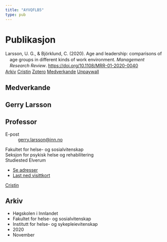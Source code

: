 ```yaml
---
title: "AYVQFLB5"
type: pub
---
```

<h1>Publikasjon</h1>
<article id="csl-bib-container-AYVQFLB5" class="csl-bib-container">
  <div class="csl-bib-body" style="line-height: 1.35; padding-left: 1em; text-indent:-1em;">
  <div class="csl-entry">Larsson, U. G., &amp; Bj&#xF6;rklund, C. (2020). Age and leadership: comparisons of age groups in different kinds of work environment. <i>Management Research Review</i>. <a href="https://doi.org/10.1108/MRR-01-2020-0040">https://doi.org/10.1108/MRR-01-2020-0040</a></div>
</div>
  <div class="csl-bib-buttons">
    <a href="#taxonomy-article-AYVQFLB5" class="csl-bib-button">Arkiv</a>
    <a href alt="Cristin URL" class="csl-bib-button">Cristin</a>
    <a href alt="Zotero URL" class="csl-bib-button">Zotero</a>
    <a href="#contributors-article-AYVQFLB5" class="csl-bib-button">Medverkande</a>
    <a href="https://www.emerald.com/insight/content/doi/10.1108/MRR-01-2020-0040/full/pdf?title=age-and-leadership-comparisons-of-age-groups-in-different-kinds-of-work-environment" class="csl-bib-button">Unpaywall</a>
  </div>
  <div id="csl-bib-meta-container-AYVQFLB5"></div>
</article>
<div id="csl-bib-meta-AYVQFLB5" class="csl-bib-meta">
  <article id="contributors-article-AYVQFLB5" class="contributors-article">
    <h1>Medverkande</h1>
    <div class="personas">
<div class="vrtx-hinn-person-card">
<div class="photo">
<i class="lar la-user-circle missing-person"></i>
</div>
<div class="info">
<hgroup><h1>Gerry Larsson</h1>
<h2>Professor</h2>
</hgroup><dl>
<dt>E-post</dt>
<dd>
<a href="mailto:gerry.larsson@inn.no">gerry.larsson@inn.no</a>
</dd>
</dl>
<p>
Fakultet for helse- og sosialvitenskap<br>
Seksjon for psykisk helse og rehabilitering<br>
Studiested Elverum
</p>
<ul class="vrtx-hinn-links">
<li><a href="https://www.inn.no/finn-en-ansatt/gerry-larsson.html#vrtx-hinn-addresses">Se adresser</a></li>
<li><a href="https://www.inn.no/finn-en-ansatt/gerry-larsson.html?vrtx=vcf">Last ned visittkort</a></li>
</ul>
</div>
</div>
<a href="https://app.cristin.no/persons/show.jsf?id=50941" alt="Cristin URL" class="personas-cristin">Cristin</a>
</div>
  </article>
  <article id="taxonomy-article-AYVQFLB5" class="taxonomy-article">
    <h1>Arkiv</h1>
    <ul>
      <li>Høgskolen i Innlandet</li>
      <li>Fakultet for helse- og sosialvitenskap</li>
      <li>Institutt for helse- og sykepleievitenskap</li>
      <li>2020</li>
      <li>November</li>
    </ul>
  </article>
</div>
